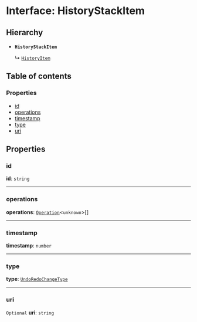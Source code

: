 # Interface: HistoryStackItem

## Hierarchy

* **`HistoryStackItem`**

  ↳ [`HistoryItem`](/auto-docs/history/interfaces/HistoryItem.md)

## Table of contents

### Properties

* [id](/auto-docs/history/interfaces/HistoryStackItem.md#id)
* [operations](/auto-docs/history/interfaces/HistoryStackItem.md#operations)
* [timestamp](/auto-docs/history/interfaces/HistoryStackItem.md#timestamp)
* [type](/auto-docs/history/interfaces/HistoryStackItem.md#type)
* [uri](/auto-docs/history/interfaces/HistoryStackItem.md#uri)

## Properties

### id

**id**: `string`

***

### operations

**operations**: [`Operation`](/auto-docs/history/interfaces/Operation.md)<`unknown`>\[]

***

### timestamp

**timestamp**: `number`

***

### type

**type**: [`UndoRedoChangeType`](/auto-docs/history/enums/UndoRedoChangeType.md)

***

### uri

`Optional` **uri**: `string`
